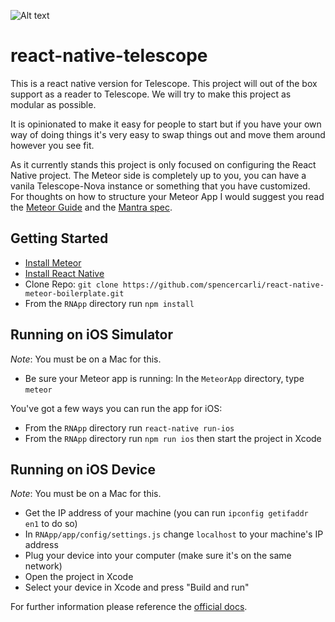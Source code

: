 ![Alt text](https://files.slack.com/files-pri/T02L990A7-F2L6UFTRU/pasted_image_at_2016_10_06_10_52_am.png "Demo")

# react-native-telescope
This is a react native version for Telescope. This project will out of the box support as a reader to Telescope. We will try to make this project as modular as possible.

It is opinionated to make it easy for people to start but if you have your own way of doing things it's very easy to swap things out and move them around however you see fit.

As it currently stands this project is only focused on configuring the React Native project. The Meteor side is completely up to you, you can have a vanila Telescope-Nova instance or something that you have customized. For thoughts on how to structure your Meteor App I would suggest you read the [Meteor Guide](http://guide.meteor.com/) and the [Mantra spec](http://mantrajs.com/).

## Getting Started

- [Install Meteor](https://www.meteor.com/install)
- [Install React Native](https://facebook.github.io/react-native/docs/getting-started.html#content)
- Clone Repo: `git clone https://github.com/spencercarli/react-native-meteor-boilerplate.git`
- From the `RNApp` directory run `npm install`

## Running on iOS Simulator

_Note_: You must be on a Mac for this.

- Be sure your Meteor app is running: In the ```MeteorApp``` directory, type ```meteor```
 
You've got a few ways you can run the app for iOS:

- From the `RNApp` directory run `react-native run-ios`
- From the `RNApp` directory run `npm run ios` then start the project in Xcode

## Running on iOS Device

_Note_: You must be on a Mac for this.

- Get the IP address of your machine (you can run `ipconfig getifaddr en1` to do so)
- In `RNApp/app/config/settings.js` change `localhost` to your machine's IP address
- Plug your device into your computer (make sure it's on the same network)
- Open the project in Xcode
- Select your device in Xcode and press "Build and run"

For further information please reference the [official docs](https://facebook.github.io/react-native/docs/running-on-device-ios.html#content).

